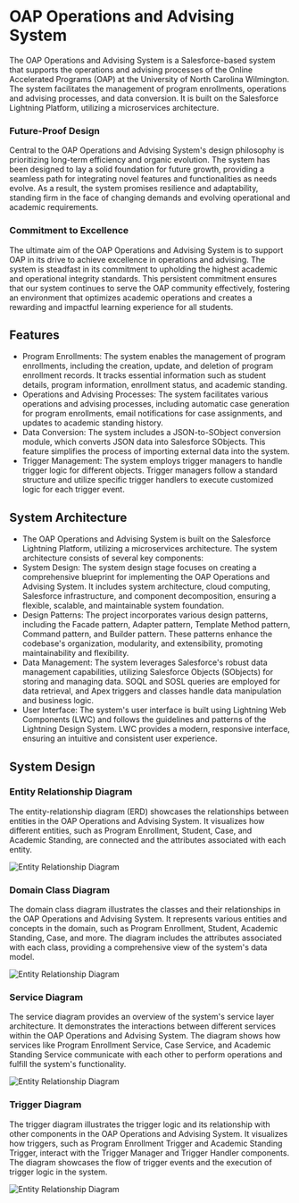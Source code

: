 # OAP Operations and Advising System
The OAP Operations and Advising System is a Salesforce-based system that supports the operations and advising processes of the Online Accelerated Programs (OAP) at the University of North Carolina Wilmington. The system facilitates the management of program enrollments, operations and advising processes, and data conversion. It is built on the Salesforce Lightning Platform, utilizing a microservices architecture.

### Future-Proof Design
Central to the OAP Operations and Advising System's design philosophy is prioritizing long-term efficiency and organic evolution. The system has been designed to lay a solid foundation for future growth, providing a seamless path for integrating novel features and functionalities as needs evolve. As a result, the system promises resilience and adaptability, standing firm in the face of changing demands and evolving operational and academic requirements.

### Commitment to Excellence
The ultimate aim of the OAP Operations and Advising System is to support OAP in its drive to achieve excellence in operations and advising. The system is steadfast in its commitment to upholding the highest academic and operational integrity standards. This persistent commitment ensures that our system continues to serve the OAP community effectively, fostering an environment that optimizes academic operations and creates a rewarding and impactful learning experience for all students.

## Features
* Program Enrollments: The system enables the management of program enrollments, including the creation, update, and deletion of program enrollment records. It tracks essential information such as student details, program information, enrollment status, and academic standing.
* Operations and Advising Processes: The system facilitates various operations and advising processes, including automatic case generation for program enrollments, email notifications for case assignments, and updates to academic standing history.
* Data Conversion: The system includes a JSON-to-SObject conversion module, which converts JSON data into Salesforce SObjects. This feature simplifies the process of importing external data into the system.
* Trigger Management: The system employs trigger managers to handle trigger logic for different objects. Trigger managers follow a standard structure and utilize specific trigger handlers to execute customized logic for each trigger event.

## System Architecture
* The OAP Operations and Advising System is built on the Salesforce Lightning Platform, utilizing a microservices architecture. The system architecture consists of several key components:
* System Design: The system design stage focuses on creating a comprehensive blueprint for implementing the OAP Operations and Advising System. It includes system architecture, cloud computing, Salesforce infrastructure, and component decomposition, ensuring a flexible, scalable, and maintainable system foundation.
* Design Patterns: The project incorporates various design patterns, including the Facade pattern, Adapter pattern, Template Method pattern, Command pattern, and Builder pattern. These patterns enhance the codebase's organization, modularity, and extensibility, promoting maintainability and flexibility.
* Data Management: The system leverages Salesforce's robust data management capabilities, utilizing Salesforce Objects (SObjects) for storing and managing data. SOQL and SOSL queries are employed for data retrieval, and Apex triggers and classes handle data manipulation and business logic.
* User Interface: The system's user interface is built using Lightning Web Components (LWC) and follows the guidelines and patterns of the Lightning Design System. LWC provides a modern, responsive interface, ensuring an intuitive and consistent user experience.

## System Design
### **Entity Relationship Diagram**

The entity-relationship diagram (ERD) showcases the relationships between entities in the OAP Operations and Advising System. It visualizes how different entities, such as Program Enrollment, Student, Case, and Academic Standing, are connected and the attributes associated with each entity.

<img src="docs/modeling/entity-relationship-diagram/entity-relationship-diagram.png" alt="Entity Relationship Diagram" />

### **Domain Class Diagram**
The domain class diagram illustrates the classes and their relationships in the OAP Operations and Advising System. It represents various entities and concepts in the domain, such as Program Enrollment, Student, Academic Standing, Case, and more. The diagram includes the attributes associated with each class, providing a comprehensive view of the system's data model.

<img src="docs/modeling/domain-class-diagram/domain-class-diagram.png" alt="Entity Relationship Diagram" />

### **Service Diagram**
The service diagram provides an overview of the system's service layer architecture. It demonstrates the interactions between different services within the OAP Operations and Advising System. The diagram shows how services like Program Enrollment Service, Case Service, and Academic Standing Service communicate with each other to perform operations and fulfill the system's functionality.

<img src="docs/modeling/service-diagram/service-diagram.png" alt="Entity Relationship Diagram" />


### **Trigger Diagram**
The trigger diagram illustrates the trigger logic and its relationship with other components in the OAP Operations and Advising System. It visualizes how triggers, such as Program Enrollment Trigger and Academic Standing Trigger, interact with the Trigger Manager and Trigger Handler components. The diagram showcases the flow of trigger events and the execution of trigger logic in the system.

<img src="docs/modeling/trigger-diagram/trigger-diagram.png" alt="Entity Relationship Diagram" />

